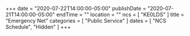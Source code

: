 +++
date = "2020-07-22T14:00:00-05:00"
publishDate = "2020-07-21T14:00:00-05:00"
endTime = ""
location = ""
ncs = [ "KE0LDS" ]
title = "Emergency Net"
categories = [ "Public Service" ]
dates = [ "NCS Schedule", "Hidden" ]
+++
